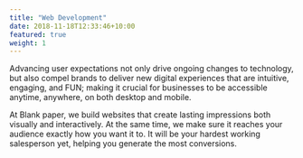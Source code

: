 ```yaml
---
title: "Web Development"
date: 2018-11-18T12:33:46+10:00
featured: true
weight: 1
---
```


Advancing user expectations not only drive ongoing changes to technology, but also compel brands to deliver new digital experiences that are intuitive, engaging, and FUN; making it crucial for businesses to be accessible anytime, anywhere, on both desktop and mobile.

At Blank paper, we build websites that create lasting impressions both visually and interactively. At the same time, we make sure it reaches your audience exactly how you want it to. It will be your hardest working salesperson yet, helping you generate the most conversions.
